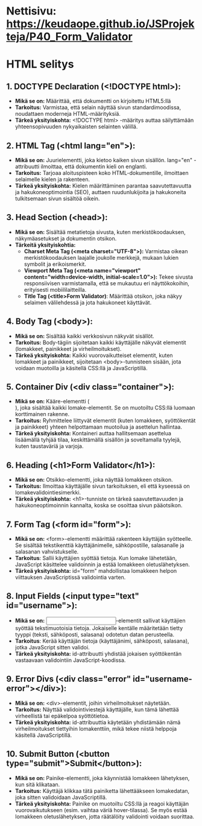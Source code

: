 # Nettisivu: https://keudaope.github.io/JSProjekteja/P40_Form_Validator

#

# HTML selitys

## 1. DOCTYPE Declaration (&lt;!DOCTYPE html>):

- **Mikä se on:** Määrittää, että dokumentti on kirjoitettu HTML5:llä
- **Tarkoitus:** Varmistaa, että selain näyttää sivun standardimoodissa, noudattaen moderneja HTML-määrityksiä.
- **Tärkeä yksityiskohta:** &lt;!DOCTYPE html> -määritys auttaa säilyttämään yhteensopivuuden nykyaikaisten selainten välillä.

## 2. HTML Tag (&lt;html lang="en">):

- **Mikä se on:** Juurielementti, joka kietoo kaiken sivun sisällön. lang="en" -attribuutti ilmoittaa, että dokumentin kieli on englanti.
- **Tarkoitus:** Tarjoaa aloituspisteen koko HTML-dokumentille, ilmoittaen selaimelle kielen ja rakenteen.
- **Tärkeä yksityiskohta:** Kielen määrittäminen parantaa saavutettavuutta ja hakukoneoptimointia (SEO), auttaen ruudunlukijoita ja hakukoneita tulkitsemaan sivun sisältöä oikein.

## 3. Head Section (&lt;head>):

- **Mikä se on:** Sisältää metatietoja sivusta, kuten merkistökoodauksen, näkymäasetukset ja dokumentin otsikon.
- **Tärkeitä yksityiskohtia:**
  - **Charset Meta Tag (&lt;meta charset="UTF-8">):** Varmistaa oikean merkistökoodauksen laajalle joukolle merkkejä, mukaan lukien symbolit ja erikoismerkit.
  - **Viewport Meta Tag (&lt;meta name="viewport" content="width=device-width, initial-scale=1.0">):** Tekee sivusta responsiivisen varmistamalla, että se mukautuu eri näyttökokoihin, erityisesti mobiililaitteilla.
  - **Title Tag (&lt;title>Form Validator</title>)**: Määrittää otsikon, joka näkyy selaimen välilehdessä ja jota hakukoneet käyttävät.

## 4. Body Tag (&lt;body>):

- **Mikä se on:** Sisältää kaikki verkkosivun näkyvät sisällöt.
- **Tarkoitus:** Body-tägiin sijoitetaan kaikki käyttäjälle näkyvät elementit (lomakkeet, painikkeet ja virheilmoitukset).
- **Tärkeä yksityiskohta:** Kaikki vuorovaikutteiset elementit, kuten lomakkeet ja painikkeet, sijoitetaan &lt;body>-tunnisteen sisään, jota voidaan muotoilla ja käsitellä CSS:llä ja JavaScriptillä.

## 5. Container Div (&lt;div class="container">):

- **Mikä se on:** Kääre-elementti (<div>), joka sisältää kaikki lomake-elementit. Se on muotoiltu CSS:llä luomaan korttimainen rakenne.
- **Tarkoitus:** Ryhmittelee liittyvät elementit (kuten lomakkeen, syöttökentät ja painikkeet) yhteen helpottamaan muotoilua ja asettelun hallintaa.
- **Tärkeä yksityiskohta:** Kontaineri auttaa hallitsemaan asettelua lisäämällä tyhjää tilaa, keskittämällä sisällön ja soveltamalla tyylejä, kuten taustaväriä ja varjoja.

## 6. Heading (&lt;h1>Form Validator&lt;/h1>):

- **Mikä se on:** Otsikko-elementti, joka näyttää lomakkeen otsikon.
- **Tarkoitus:** Ilmoittaa käyttäjälle sivun tarkoituksen, eli että kyseessä on lomakevalidointiesimerkki.
- **Tärkeä yksityiskohta:** &lt;h1>-tunniste on tärkeä saavutettavuuden ja hakukoneoptimoinnin kannalta, koska se osoittaa sivun pääotsikon.

## 7. Form Tag (&lt;form id="form">):

- **Mikä se on:** &lt;form>-elementti määrittää rakenteen käyttäjän syötteelle. Se sisältää tekstikenttiä käyttäjänimelle, sähköpostille, salasanalle ja salasanan vahvistukselle.
- **Tarkoitus**: Sallii käyttäjien syöttää tietoja. Kun lomake lähetetään, JavaScript käsittelee validoinnin ja estää lomakkeen oletuslähetyksen.
- **Tärkeä yksityiskohta:** id="form" mahdollistaa lomakkeen helpon viittauksen JavaScriptissä validointia varten.

## 8. Input Fields (&lt;input type="text" id="username">):

- **Mikä se on:** <input>-elementit sallivat käyttäjien syöttää tekstimuotoisia tietoja. Jokaiselle kentälle määritetään tietty tyyppi (teksti, sähköposti, salasana) odotetun datan perusteella.
- **Tarkoitus**: Kerää käyttäjän tietoja (käyttäjänimi, sähköposti, salasana), jotka JavaScript sitten validoi.
- **Tärkeä yksityiskohta:** id-attribuutti yhdistää jokaisen syöttökentän vastaavaan validointiin JavaScript-koodissa.

## 9. Error Divs (&lt;div class="error" id="username-error">&lt;/div>):

- **Mikä se on:** &lt;div>-elementit, joihin virheilmoitukset näytetään.
- **Tarkoitus:** Näyttää validointiviestejä käyttäjälle, kun tämä lähettää virheellistä tai epäkelpoa syöttötietoa.
- **Tärkeä yksityiskohta:** id-attribuuttia käytetään yhdistämään nämä virheilmoitukset tiettyihin lomakenttiin, mikä tekee niistä helppoja käsitellä JavaScriptillä.

## 10. Submit Button (&lt;button type="submit">Submit&lt;/button>):

- **Mikä se on:** Painike-elementti, joka käynnistää lomakkeen lähetyksen, kun sitä klikataan.
- **Tarkoitus:** Käyttäjä klikkaa tätä painiketta lähettääkseen lomakedatan, joka sitten validoidaan JavaScriptillä.
- **Tärkeä yksityiskohta:** Painike on muotoiltu CSS:llä ja reagoi käyttäjän vuorovaikutukseen (esim. vaihtaa väriä hover-tilassa). Se myös estää lomakkeen oletuslähetyksen, jotta räätälöity validointi voidaan suorittaa.
